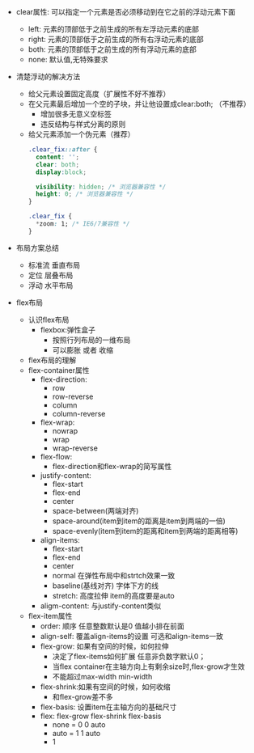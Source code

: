- clear属性: 可以指定一个元素是否必须移动到在它之前的浮动元素下面
  - left: 元素的顶部低于之前生成的所有左浮动元素的底部
  - right: 元素的顶部低于之前生成的所有右浮动元素的底部
  - both: 元素的顶部低于之前生成的所有浮动元素的底部
  - none: 默认值,无特殊要求


- 清楚浮动的解决方法
  - 给父元素设置固定高度（扩展性不好不推荐）
  - 在父元素最后增加一个空的子块，并让他设置成clear:both; （不推荐）
    - 增加很多无意义空标签
    - 违反结构与样式分离的原则
  - 给父元素添加一个伪元素（推荐）
    ```css
    .clear_fix::after {
      content: '';
      clear: both;
      display:block;

      visibility: hidden; /* 浏览器兼容性 */
      height: 0; /* 浏览器兼容性 */
    }

    .clear_fix {
      *zoom: 1; /* IE6/7兼容性 */
    }
    ```


- 布局方案总结
  - 标准流 垂直布局
  - 定位 层叠布局
  - 浮动 水平布局


- flex布局
  - 认识flex布局
    - flexbox:弹性盒子
      - 按照行列布局的一维布局
      - 可以膨胀 或者 收缩
  - flex布局的理解
  - flex-container属性
    - flex-direction: 
      - row
      - row-reverse
      - column
      - column-reverse
    - flex-wrap: 
      - nowrap 
      - wrap 
      - wrap-reverse
    - flex-flow: 
      - flex-direction和flex-wrap的简写属性
    - justify-content: 
      - flex-start
      - flex-end 
      - center 
      - space-between(两端对齐) 
      - space-around(item到item的距离是item到两端的一倍)
      - space-evenly(item到item的距离和item到两端的距离相等)
    - align-items: 
      - flex-start 
      - flex-end 
      - center
      - normal 在弹性布局中和strtch效果一致
      - baseline(基线对齐) 字体下方的线
      - stretch: 高度拉伸 item的高度要是auto
    - aligm-content: 与justify-content类似
  - flex-item属性
    - order: 顺序 任意整数默认是0 值越小排在前面
    - align-self: 覆盖align-items的设置 可选和align-items一致
    - flex-grow: 如果有空间的时候，如何拉伸
      - 决定了flex-items如何扩展 任意非负数字默认0；
      - 当flex container在主轴方向上有剩余size时,flex-grow才生效
      - 不能超过max-width min-width
    - flex-shrink:如果有空间的时候，如何收缩
      - 和flex-grow差不多
    - flex-basis: 设置item在主轴方向的基础尺寸
    - flex: flex-grow flex-shrink flex-basis
      - none = 0 0 auto
      - auto = 1 1 auto
      - 1 
